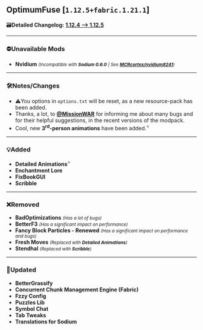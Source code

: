 ## OptimumFuse [`1.12.5+fabric.1.21.1`]

🗃️**Detailed Changelog:** [**1.12.4 --> 1.12.5**](https://github.com/UltimatChamp/optimum-fuse/compare/1.12.4...1.12.5)

<hr>

### ⛔Unavailable Mods

- **Nvidium** _<small>(Incompatible with **Sodium 0.6.0** | See [**MCRcortex/nvidium#241**](https://github.com/MCRcortex/nvidium/issues/241))</small>_

<hr>

### 🛠️Notes/Changes

- ⚠️You options in `options.txt` will be reset, as a new resource-pack has been added.
- Thanks, a lot, to [**@MissionWAR**](https://github.com/MissionWAR) for informing me about many bugs and for their helpful suggestions, in the recent versions of the modpack.
- Cool, new **3<sup>rd</sup>-person animations** have been added.<sup>⭐</sup>

<hr>

### 💡Added

- **Detailed Animations**<sup>⭐</sup>
- **Enchantment Lore**
- **FixBookGUI**
- **Scribble**

<hr>

### ❌Removed

- **BadOptimizations** _<small>(Has a lot of bugs)</small>_
- **BetterF3** _<small>(Has a significant impact on performance)</small>_
- **Fancy Block Particles - Renewed** _<small>(Has a significant impact on performance and bugs)</small>_
- **Fresh Moves** _<small>(Replaced with **Detailed Animations**)</small>_
- **Stendhal** _<small>(Replaced with **Scribble**)</small>_

<hr>

### 🔄️Updated

- **BetterGrassify**
- **Concurrent Chunk Management Engine (Fabric)**
- **Fzzy Config**
- **Puzzles Lib**
- **Symbol Chat**
- **Tab Tweaks**
- **Translations for Sodium**
